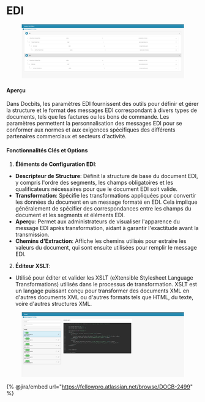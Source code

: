 # EDI

<figure><img src="../../../../.gitbook/assets/Bildschirmfoto 2024-05-08 um 09.49.21.png" alt=""><figcaption></figcaption></figure>

#### Aperçu

Dans Docbits, les paramètres EDI fournissent des outils pour définir et gérer la structure et le format des messages EDI correspondant à divers types de documents, tels que les factures ou les bons de commande. Les paramètres permettent la personnalisation des messages EDI pour se conformer aux normes et aux exigences spécifiques des différents partenaires commerciaux et secteurs d'activité.

#### Fonctionnalités Clés et Options

1. **Éléments de Configuration EDI**:
* **Descripteur de Structure**: Définit la structure de base du document EDI, y compris l'ordre des segments, les champs obligatoires et les qualificateurs nécessaires pour que le document EDI soit valide.
* **Transformation**: Spécifie les transformations appliquées pour convertir les données du document en un message formaté en EDI. Cela implique généralement de spécifier des correspondances entre les champs du document et les segments et éléments EDI.
* **Aperçu**: Permet aux administrateurs de visualiser l'apparence du message EDI après transformation, aidant à garantir l'exactitude avant la transmission.
* **Chemins d'Extraction**: Affiche les chemins utilisés pour extraire les valeurs du document, qui sont ensuite utilisées pour remplir le message EDI.
2. **Éditeur XSLT**:
* Utilisé pour éditer et valider les XSLT (eXtensible Stylesheet Language Transformations) utilisés dans le processus de transformation. XSLT est un langage puissant conçu pour transformer des documents XML en d'autres documents XML ou d'autres formats tels que HTML, du texte, voire d'autres structures XML.

<figure><img src="../../../../.gitbook/assets/Bildschirmfoto 2024-05-08 um 09.49.59.png" alt=""><figcaption></figcaption></figure>

{% @jira/embed url="https://fellowpro.atlassian.net/browse/DOCB-2499" %}
